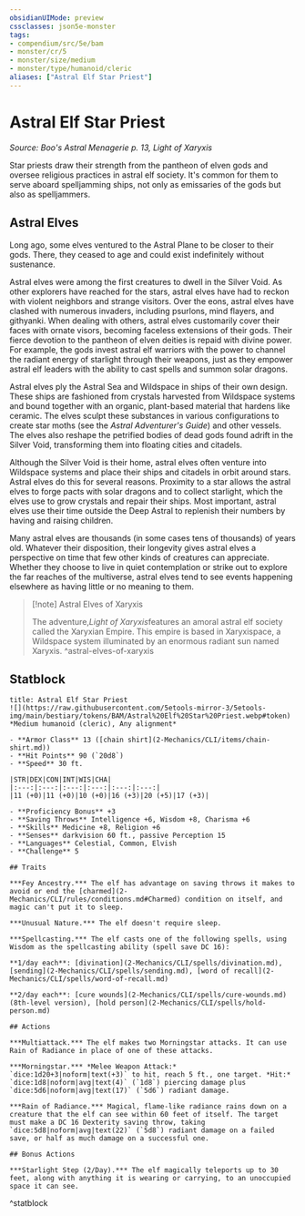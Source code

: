 ```yaml
---
obsidianUIMode: preview
cssclasses: json5e-monster
tags:
- compendium/src/5e/bam
- monster/cr/5
- monster/size/medium
- monster/type/humanoid/cleric
aliases: ["Astral Elf Star Priest"]
---
```

# Astral Elf Star Priest
*Source: Boo's Astral Menagerie p. 13, Light of Xaryxis*  

Star priests draw their strength from the pantheon of elven gods and oversee religious practices in astral elf society. It's common for them to serve aboard spelljamming ships, not only as emissaries of the gods but also as spelljammers.

## Astral Elves

Long ago, some elves ventured to the Astral Plane to be closer to their gods. There, they ceased to age and could exist indefinitely without sustenance.

Astral elves were among the first creatures to dwell in the Silver Void. As other explorers have reached for the stars, astral elves have had to reckon with violent neighbors and strange visitors. Over the eons, astral elves have clashed with numerous invaders, including psurlons, mind flayers, and githyanki. When dealing with others, astral elves customarily cover their faces with ornate visors, becoming faceless extensions of their gods. Their fierce devotion to the pantheon of elven deities is repaid with divine power. For example, the gods invest astral elf warriors with the power to channel the radiant energy of starlight through their weapons, just as they empower astral elf leaders with the ability to cast spells and summon solar dragons.

Astral elves ply the Astral Sea and Wildspace in ships of their own design. These ships are fashioned from crystals harvested from Wildspace systems and bound together with an organic, plant-based material that hardens like ceramic. The elves sculpt these substances in various configurations to create star moths (see the *Astral Adventurer's Guide*) and other vessels. The elves also reshape the petrified bodies of dead gods found adrift in the Silver Void, transforming them into floating cities and citadels.

Although the Silver Void is their home, astral elves often venture into Wildspace systems and place their ships and citadels in orbit around stars. Astral elves do this for several reasons. Proximity to a star allows the astral elves to forge pacts with solar dragons and to collect starlight, which the elves use to grow crystals and repair their ships. Most important, astral elves use their time outside the Deep Astral to replenish their numbers by having and raising children.

Many astral elves are thousands (in some cases tens of thousands) of years old. Whatever their disposition, their longevity gives astral elves a perspective on time that few other kinds of creatures can appreciate. Whether they choose to live in quiet contemplation or strike out to explore the far reaches of the multiverse, astral elves tend to see events happening elsewhere as having little or no meaning to them.

> [!note] Astral Elves of Xaryxis
> 
> The adventure,*Light of Xaryxis*features an amoral astral elf society called the Xaryxian Empire. This empire is based in Xaryxispace, a Wildspace system illuminated by an enormous radiant sun named Xaryxis.
^astral-elves-of-xaryxis

## Statblock

```ad-statblock
title: Astral Elf Star Priest
![](https://raw.githubusercontent.com/5etools-mirror-3/5etools-img/main/bestiary/tokens/BAM/Astral%20Elf%20Star%20Priest.webp#token)
*Medium humanoid (cleric), Any alignment*

- **Armor Class** 13 ([chain shirt](2-Mechanics/CLI/items/chain-shirt.md))
- **Hit Points** 90 (`20d8`)
- **Speed** 30 ft.

|STR|DEX|CON|INT|WIS|CHA|
|:---:|:---:|:---:|:---:|:---:|:---:|
|11 (+0)|11 (+0)|10 (+0)|16 (+3)|20 (+5)|17 (+3)|

- **Proficiency Bonus** +3
- **Saving Throws** Intelligence +6, Wisdom +8, Charisma +6
- **Skills** Medicine +8, Religion +6
- **Senses** darkvision 60 ft., passive Perception 15
- **Languages** Celestial, Common, Elvish
- **Challenge** 5

## Traits

***Fey Ancestry.*** The elf has advantage on saving throws it makes to avoid or end the [charmed](2-Mechanics/CLI/rules/conditions.md#Charmed) condition on itself, and magic can't put it to sleep.

***Unusual Nature.*** The elf doesn't require sleep.

***Spellcasting.*** The elf casts one of the following spells, using Wisdom as the spellcasting ability (spell save DC 16):

**1/day each**: [divination](2-Mechanics/CLI/spells/divination.md), [sending](2-Mechanics/CLI/spells/sending.md), [word of recall](2-Mechanics/CLI/spells/word-of-recall.md)

**2/day each**: [cure wounds](2-Mechanics/CLI/spells/cure-wounds.md) (8th-level version), [hold person](2-Mechanics/CLI/spells/hold-person.md)

## Actions

***Multiattack.*** The elf makes two Morningstar attacks. It can use Rain of Radiance in place of one of these attacks.

***Morningstar.*** *Melee Weapon Attack:* `dice:1d20+3|noform|text(+3)` to hit, reach 5 ft., one target. *Hit:* `dice:1d8|noform|avg|text(4)` (`1d8`) piercing damage plus `dice:5d6|noform|avg|text(17)` (`5d6`) radiant damage.

***Rain of Radiance.*** Magical, flame-like radiance rains down on a creature that the elf can see within 60 feet of itself. The target must make a DC 16 Dexterity saving throw, taking `dice:5d8|noform|avg|text(22)` (`5d8`) radiant damage on a failed save, or half as much damage on a successful one.

## Bonus Actions

***Starlight Step (2/Day).*** The elf magically teleports up to 30 feet, along with anything it is wearing or carrying, to an unoccupied space it can see.
```
^statblock